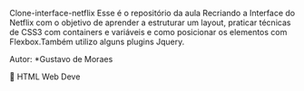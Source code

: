 Clone-interface-netflix
Esse é o repositório da aula Recriando a Interface do Netflix com o objetivo de aprender a estruturar um layout, praticar técnicas de CSS3 com containers e variáveis e como posicionar os elementos com Flexbox.Também utilizo alguns plugins Jquery.

Autor:
*Gustavo de Moraes

🚀 HTML Web Deve